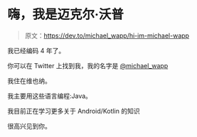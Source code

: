 # 嗨，我是迈克尔·沃普

> 原文：<https://dev.to/michael_wapp/hi-im-michael-wapp>

我已经编码 4 年了。

你可以在 Twitter 上找到我，我的名字是 [@michael_wapp](https://twitter.com/michael_wapp)

我住在维也纳。

我主要用这些语言编程:Java。

我目前正在学习更多关于 Android/Kotlin 的知识

很高兴见到你。